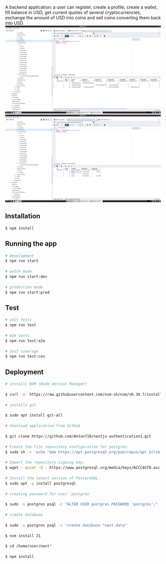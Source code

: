 A backend application: a user can register, create a profile, create a wallet, fill balance in USD, get current quotes of several cryptocurrencies, exchange the amount of USD into coins and sell coins converting them back into USD.
![alt text](<screenshots/Screenshot from 2024-03-16 21-09-52.png>)
![alt text](<screenshots/Screenshot from 2024-03-16 21-10-07.png>)

## Installation

```bash
$ npm install
```

## Running the app

```bash
# development
$ npm run start

# watch mode
$ npm run start:dev

# production mode
$ npm run start:prod
```

## Test

```bash
# unit tests
$ npm run test

# e2e tests
$ npm run test:e2e

# test coverage
$ npm run test:cov
```

## Deployment
```bash
# installs NVM (Node Version Manager)

$ curl -o- https://raw.githubusercontent.com/nvm-sh/nvm/v0.39.7/install.sh | bash

# installs git

$ sudo apt install git-all

# download application from GitHub

$ git clone https://github.com/Anton718/nestjs-authentication1.git

# Create the file repository configuration for postgres:
$ sudo sh -c 'echo "deb https://apt.postgresql.org/pub/repos/apt $(lsb_release -cs)-pgdg main" > /etc/apt/sources.list.d/pgdg.list'

# Import the repository signing key:
$ wget --quiet -O - https://www.postgresql.org/media/keys/ACCC4CF8.asc | sudo apt-key add -

# Install the latest version of PostgreSQL.
$ sudo apt -y install postgresql

# creating password for user 'postgres'

$ sudo -u postgres psql -c "ALTER USER postgres PASSWORD 'postgres';"

# create database

$ sudo -u postgres psql -c 'create database "nest-data"'

$ nvm install 21

$ cd /home/user/nest*

$ npm install
```
